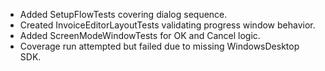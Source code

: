 - Added SetupFlowTests covering dialog sequence.
- Created InvoiceEditorLayoutTests validating progress window behavior.
- Added ScreenModeWindowTests for OK and Cancel logic.
- Coverage run attempted but failed due to missing WindowsDesktop SDK.
